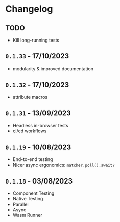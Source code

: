 # Changelog

## TODO
- Kill long-running tests

## `0.1.33` - 17/10/2023
- modularity & improved documentation

## `0.1.32` - 17/10/2023
- attribute macros


## `0.1.31` - 13/09/2023

- Headless in-browser tests
- ci/cd workflows

## `0.1.19` - 10/08/2023

- End-to-end testing
- Nicer async ergonomics: `matcher.poll().await?`

## `0.1.18` - 03/08/2023

- Component Testing
- Native Testing
- Parallel
- Async
- Wasm Runner